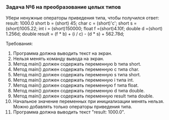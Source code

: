 
### Задача №6 на преобразование целых типов

Убери ненужные операторы приведения типа, чтобы получился ответ: result: 1000.0
short b = (short) 45;
char c = (short)'c';
short s = (short)1005.22;
int i = (short)150000;
float f =(short)4.10f;
double d =(short) 1.256d;
double result = (f * b) + (i / c) - (d * s) + 562.78d;


Требования:
1.	Программа должна выводить текст на экран.
2.	Нельзя менять команду вывода на экран.
3.	Метод main() должен содержать переменную b типа short.
4.	Метод main() должен содержать переменную c типа char.
5.	Метод main() должен содержать переменную s типа short.
6.	Метод main() должен содержать переменную i типа int.
7.	Метод main() должен содержать переменную f типа float.
8.	Метод main() должен содержать переменную d типа double.
9.	Метод main() должен содержать переменную result типа double.
10.	Начальное значение переменных при инициализации менять нельзя. Можно добавлять только операторы приведения типа.
11.	Программа должна выводить текст "result: 1000.0".


